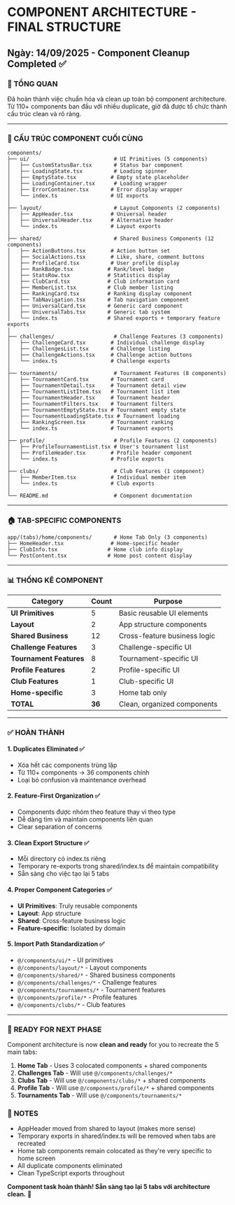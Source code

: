 # COMPONENT ARCHITECTURE - FINAL STRUCTURE
## Ngày: 14/09/2025 - Component Cleanup Completed ✅

### 🎯 **TỔNG QUAN**
Đã hoàn thành việc chuẩn hóa và clean up toàn bộ component architecture. Từ 110+ components ban đầu với nhiều duplicate, giờ đã được tổ chức thành cấu trúc clean và rõ ràng.

---

### 📁 **CẤU TRÚC COMPONENT CUỐI CÙNG**

```
components/
├── ui/                           # UI Primitives (5 components)
│   ├── CustomStatusBar.tsx       # Status bar component  
│   ├── LoadingState.tsx          # Loading spinner
│   ├── EmptyState.tsx           # Empty state placeholder
│   ├── LoadingContainer.tsx      # Loading wrapper
│   ├── ErrorContainer.tsx       # Error display wrapper
│   └── index.ts                 # UI exports
│
├── layout/                       # Layout Components (2 components)
│   ├── AppHeader.tsx            # Universal header
│   ├── UniversalHeader.tsx      # Alternative header
│   └── index.ts                 # Layout exports
│
├── shared/                       # Shared Business Components (12 components)
│   ├── ActionButtons.tsx        # Action button set
│   ├── SocialActions.tsx        # Like, share, comment buttons  
│   ├── ProfileCard.tsx          # User profile display
│   ├── RankBadge.tsx           # Rank/level badge
│   ├── StatsRow.tsx            # Statistics display
│   ├── ClubCard.tsx            # Club information card
│   ├── MemberList.tsx          # Club member listing
│   ├── RankingCard.tsx         # Ranking display component
│   ├── TabNavigation.tsx       # Tab navigation component
│   ├── UniversalCard.tsx       # Generic card component
│   ├── UniversalTabs.tsx       # Generic tab system
│   └── index.ts                # Shared exports + temporary feature exports
│
├── challenges/                   # Challenge Features (3 components)
│   ├── ChallengeCard.tsx        # Individual challenge display
│   ├── ChallengesList.tsx       # Challenge listing
│   ├── ChallengeActions.tsx     # Challenge action buttons
│   └── index.ts                 # Challenge exports
│
├── tournaments/                  # Tournament Features (8 components)
│   ├── TournamentCard.tsx       # Tournament card
│   ├── TournamentDetail.tsx     # Tournament detail view
│   ├── TournamentListItem.tsx   # Tournament list item
│   ├── TournamentHeader.tsx     # Tournament header
│   ├── TournamentFilters.tsx    # Tournament filters
│   ├── TournamentEmptyState.tsx # Tournament empty state
│   ├── TournamentLoadingState.tsx # Tournament loading
│   ├── RankingScreen.tsx        # Tournament ranking
│   └── index.ts                 # Tournament exports
│
├── profile/                      # Profile Features (2 components)
│   ├── ProfileTournamentList.tsx # User's tournament list
│   ├── ProfileHeader.tsx        # Profile header component
│   └── index.ts                 # Profile exports
│
├── clubs/                        # Club Features (1 component)
│   ├── MemberItem.tsx           # Individual member item
│   └── index.ts                 # Club exports
│
└── README.md                     # Component documentation
```

---

### 🏠 **TAB-SPECIFIC COMPONENTS**
```
app/(tabs)/home/components/       # Home Tab Only (3 components)
├── HomeHeader.tsx               # Home-specific header
├── ClubInfo.tsx                # Home club info display  
└── PostContent.tsx             # Home post content display
```

---

### 📊 **THỐNG KÊ COMPONENT**

| Category | Count | Purpose |
|----------|-------|---------|
| **UI Primitives** | 5 | Basic reusable UI elements |
| **Layout** | 2 | App structure components |
| **Shared Business** | 12 | Cross-feature business logic |
| **Challenge Features** | 3 | Challenge-specific UI |  
| **Tournament Features** | 8 | Tournament-specific UI |
| **Profile Features** | 2 | Profile-specific UI |
| **Club Features** | 1 | Club-specific UI |
| **Home-specific** | 3 | Home tab only |
| **TOTAL** | **36** | Clean, organized components |

---

### ✅ **HOÀN THÀNH**

#### 1. **Duplicates Eliminated** ✅
- Xóa hết các components trùng lặp
- Từ 110+ components → 36 components chính
- Loại bỏ confusion và maintenance overhead

#### 2. **Feature-First Organization** ✅  
- Components được nhóm theo feature thay vì theo type
- Dễ dàng tìm và maintain components liên quan
- Clear separation of concerns

#### 3. **Clean Export Structure** ✅
- Mỗi directory có index.ts riêng
- Temporary re-exports trong shared/index.ts để maintain compatibility
- Sẵn sàng cho việc tạo lại 5 tabs

#### 4. **Proper Component Categories** ✅
- **UI Primitives**: Truly reusable components
- **Layout**: App structure 
- **Shared**: Cross-feature business logic
- **Feature-specific**: Isolated by domain

#### 5. **Import Path Standardization** ✅
- `@/components/ui/*` - UI primitives
- `@/components/layout/*` - Layout components  
- `@/components/shared/*` - Shared business components
- `@/components/challenges/*` - Challenge features
- `@/components/tournaments/*` - Tournament features
- `@/components/profile/*` - Profile features
- `@/components/clubs/*` - Club features

---

### 🚀 **READY FOR NEXT PHASE**

Component architecture is now **clean and ready** for you to recreate the 5 main tabs:

1. **Home Tab** - Uses 3 colocated components + shared components
2. **Challenges Tab** - Will use `@/components/challenges/*`
3. **Clubs Tab** - Will use `@/components/clubs/*` + shared components  
4. **Profile Tab** - Will use `@/components/profile/*` + shared components
5. **Tournaments Tab** - Will use `@/components/tournaments/*`

### 📝 **NOTES**
- AppHeader moved from shared to layout (makes more sense)
- Temporary exports in shared/index.ts will be removed when tabs are recreated
- Home tab components remain colocated as they're very specific to home screen
- All duplicate components eliminated
- Clean TypeScript exports throughout

**Component task hoàn thành! Sẵn sàng tạo lại 5 tabs với architecture clean.** 🎉